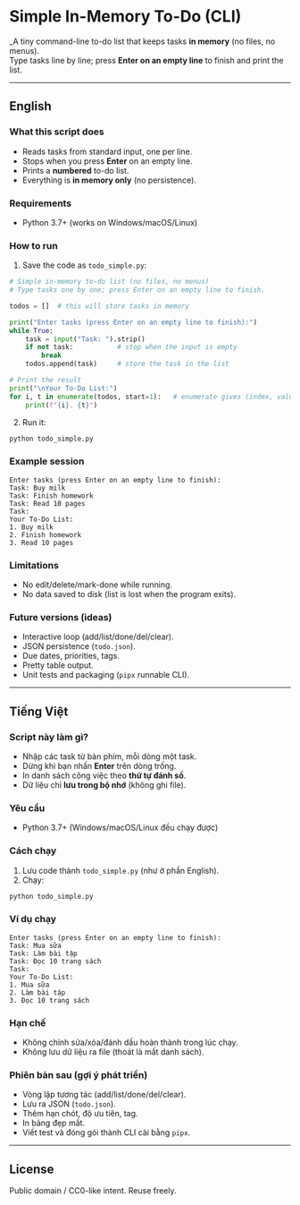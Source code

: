 # Simple In-Memory To-Do (CLI)

_A tiny command-line to-do list that keeps tasks **in memory** (no files, no menus).  
Type tasks line by line; press **Enter on an empty line** to finish and print the list.

---

## English

### What this script does
- Reads tasks from standard input, one per line.
- Stops when you press **Enter** on an empty line.
- Prints a **numbered** to-do list.
- Everything is **in memory only** (no persistence).

### Requirements
- Python 3.7+ (works on Windows/macOS/Linux)

### How to run
1) Save the code as `todo_simple.py`:
```python
# Simple in-memory to-do list (no files, no menus)
# Type tasks one by one; press Enter on an empty line to finish.

todos = []  # this will store tasks in memory

print("Enter tasks (press Enter on an empty line to finish):")
while True:
    task = input("Task: ").strip()
    if not task:           # stop when the input is empty
        break
    todos.append(task)     # store the task in the list

# Print the result
print("\nYour To-Do List:")
for i, t in enumerate(todos, start=1):   # enumerate gives (index, value)
    print(f"{i}. {t}")
```

2) Run it:
```bash
python todo_simple.py
```

### Example session
```
Enter tasks (press Enter on an empty line to finish):
Task: Buy milk
Task: Finish homework
Task: Read 10 pages
Task:
Your To-Do List:
1. Buy milk
2. Finish homework
3. Read 10 pages
```

### Limitations
- No edit/delete/mark-done while running.
- No data saved to disk (list is lost when the program exits).

### Future versions (ideas)
- Interactive loop (add/list/done/del/clear).
- JSON persistence (`todo.json`).
- Due dates, priorities, tags.
- Pretty table output.
- Unit tests and packaging (`pipx` runnable CLI).

---

## Tiếng Việt

### Script này làm gì?
- Nhập các task từ bàn phím, mỗi dòng một task.
- Dừng khi bạn nhấn **Enter** trên dòng trống.
- In danh sách công việc theo **thứ tự đánh số**.
- Dữ liệu chỉ **lưu trong bộ nhớ** (không ghi file).

### Yêu cầu
- Python 3.7+ (Windows/macOS/Linux đều chạy được)

### Cách chạy
1) Lưu code thành `todo_simple.py` (như ở phần English).
2) Chạy:
```bash
python todo_simple.py
```

### Ví dụ chạy
```
Enter tasks (press Enter on an empty line to finish):
Task: Mua sữa
Task: Làm bài tập
Task: Đọc 10 trang sách
Task:
Your To-Do List:
1. Mua sữa
2. Làm bài tập
3. Đọc 10 trang sách
```

### Hạn chế
- Không chỉnh sửa/xóa/đánh dấu hoàn thành trong lúc chạy.
- Không lưu dữ liệu ra file (thoát là mất danh sách).

### Phiên bản sau (gợi ý phát triển)
- Vòng lặp tương tác (add/list/done/del/clear).
- Lưu ra JSON (`todo.json`).
- Thêm hạn chót, độ ưu tiên, tag.
- In bảng đẹp mắt.
- Viết test và đóng gói thành CLI cài bằng `pipx`.

---

## License
Public domain / CC0-like intent. Reuse freely.
